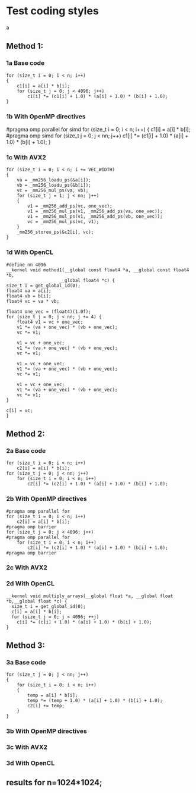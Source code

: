 # Test coding styles
a
## Method 1:
### 1a Base code 
    for (size_t i = 0; i < n; i++)
    {
        c1[i] = a[i] * b[i];
        for (size_t j = 0; j < 4096; j++)
            c1[i] *= (c1[i] + 1.0) * (a[i] + 1.0) * (b[i] + 1.0);
    }
    

### 1b With OpenMP directives
#pragma omp parallel for simd
    for (size_t i = 0; i < n; i++)
    {
        c1[i] = a[i] * b[i];
#pragma omp simd
        for (size_t j = 0; j < nn; j++)
            c1[i] *= (c1[i] + 1.0) * (a[i] + 1.0) * (b[i] + 1.0);
    }
### 1c With AVX2
    for (size_t i = 0; i < n; i += VEC_WIDTH)
    {
        va = _mm256_loadu_ps(&a[i]);
        vb = _mm256_loadu_ps(&b[i]);
        vc = _mm256_mul_ps(va, vb);
        for (size_t j = 1; j < nn; j++)
        {
            v1 = _mm256_add_ps(vc, one_vec);
            v1 = _mm256_mul_ps(v1, _mm256_add_ps(va, one_vec));
            v1 = _mm256_mul_ps(v1, _mm256_add_ps(vb, one_vec));
            vc = _mm256_mul_ps(vc, v1);
        }
        _mm256_storeu_ps(&c2[i], vc);
    }
### 1d With OpenCL
    #define nn 4096
    __kernel void method1(__global const float4 *a, __global const float4 *b,
                        __global float4 *c) {
    size_t i = get_global_id(0);
    float4 va = a[i];
    float4 vb = b[i];
    float4 vc = va * vb;

    float4 one_vec = (float4)(1.0f);
    for (size_t j = 0; j < nn; j += 4) {
        float4 v1 = vc + one_vec;
        v1 *= (va + one_vec) * (vb + one_vec);
        vc *= v1;

        v1 = vc + one_vec;
        v1 *= (va + one_vec) * (vb + one_vec);
        vc *= v1;

        v1 = vc + one_vec;
        v1 *= (va + one_vec) * (vb + one_vec);
        vc *= v1;

        v1 = vc + one_vec;
        v1 *= (va + one_vec) * (vb + one_vec);
        vc *= v1;
    }

    c[i] = vc;
    }
## Method 2:

### 2a Base code   
    for (size_t i = 0; i < n; i++)
        c2[i] = a[i] * b[i];
    for (size_t j = 0; j < nn; j++)
        for (size_t i = 0; i < n; i++)
            c2[i] *= (c2[i] + 1.0) * (a[i] + 1.0) * (b[i] + 1.0);
### 2b With OpenMP directives  

    #pragma omp parallel for
    for (size_t i = 0; i < n; i++)
        c2[i] = a[i] * b[i];
    #pragma omp barrier
    for (size_t j = 0; j < 4096; j++)
    #pragma omp parallel for
        for (size_t i = 0; i < n; i++)
            c2[i] *= (c2[i] + 1.0) * (a[i] + 1.0) * (b[i] + 1.0);
    #pragma omp barrier
### 2c With AVX2

### 2d With OpenCL
    __kernel void multiply_arrays(__global float *a, __global float *b,__global float *c) {
      size_t i = get_global_id(0);
      c[i] = a[i] * b[i];
      for (size_t j = 0; j < 4096; ++j)
        c[i] *= (c[i] + 1.0) * (a[i] + 1.0) * (b[i] + 1.0); 
    }
## Method 3:

### 3a Base code   
    for (size_t j = 0; j < nn; j++)
    {
        for (size_t i = 0; i < n; i++)
        {
            temp = a[i] * b[i];
            temp *= (temp + 1.0) * (a[i] + 1.0) * (b[i] + 1.0);
            c2[i] += temp;
        }
    }
### 3b With OpenMP directives  

### 3c With AVX2

### 3d With OpenCL
## results for  n=1024*1024;

